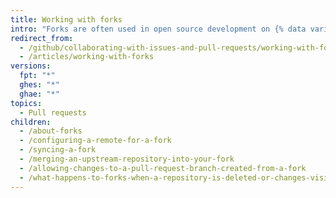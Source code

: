 ```yaml
---
title: Working with forks
intro: "Forks are often used in open source development on {% data variables.product.product_name %}."
redirect_from:
  - /github/collaborating-with-issues-and-pull-requests/working-with-forks/
  - /articles/working-with-forks
versions:
  fpt: "*"
  ghes: "*"
  ghae: "*"
topics:
  - Pull requests
children:
  - /about-forks
  - /configuring-a-remote-for-a-fork
  - /syncing-a-fork
  - /merging-an-upstream-repository-into-your-fork
  - /allowing-changes-to-a-pull-request-branch-created-from-a-fork
  - /what-happens-to-forks-when-a-repository-is-deleted-or-changes-visibility
---
```

